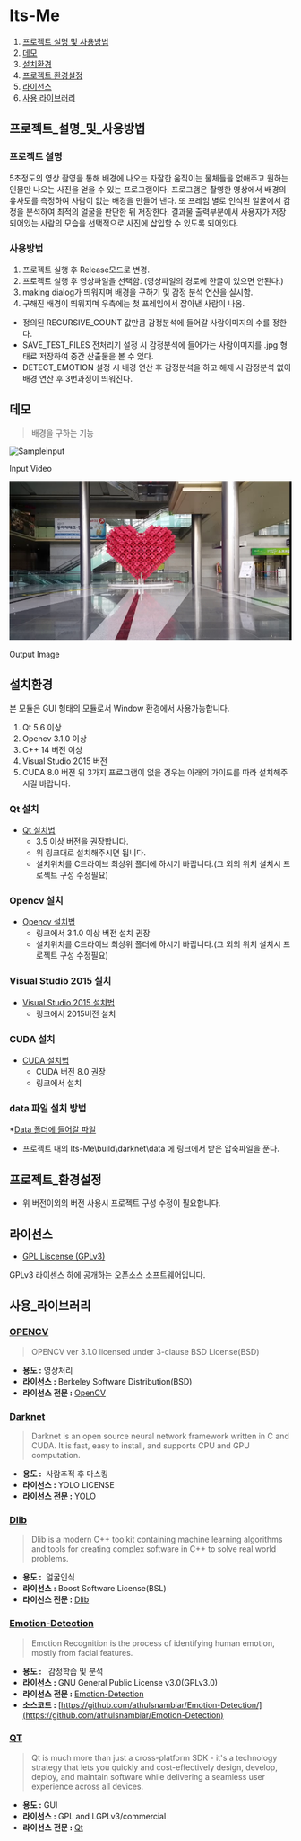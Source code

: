 # Its-Me
1. [프로젝트 설명 및 사용방법](#프로젝트_설명_및_사용방법)
2. [데모](#데모)
3. [설치환경](#설치환경)
4. [프로젝트 환경설정](#프로젝트_환경설정)
5. [라이선스](#라이선스)
6. [사용 라이브러리](#사용_라이브러리)

## 프로젝트_설명_및_사용방법
### 프로젝트 설명
5초정도의 영상 촬영을 통해 배경에 나오는 자잘한 움직이는 물체들을 없애주고 원하는 인물만 나오는 사진을 얻을 수 있는 프로그램이다.
프로그램은 촬영한 영상에서 배경의 유사도를 측정하여 사람이 없는 배경을 만들어 낸다.
또 프레임 별로 인식된 얼굴에서 감정을 분석하여 최적의 얼굴을 판단한 뒤 저장한다. 결과물 출력부분에서 사용자가 저장되어있는 사람의 모습을 선택적으로 사진에 삽입할 수 있도록 되어있다.

### 사용방법
1. 프로젝트 실행 후 Release모드로 변경.
2. 프로젝트 실행 후 영상파일을 선택함. (영상파일의 경로에 한글이 있으면 안된다.)
3. making dialog가 띄워지며 배경을 구하기 및 감정 분석 연산을 실시함.
4. 구해진 배경이 띄워지며 우측에는 첫 프레임에서 잡아낸 사람이 나옴.
 * 정의된 RECURSIVE_COUNT 값만큼 감정분석에 들어갈 사람이미지의 수를 정한다.
 * SAVE_TEST_FILES 전처리기 설정 시 감정분석에 들어가는 사람이미지를 .jpg 형태로 저장하여 중간 산출물을 볼 수 있다.
 * DETECT_EMOTION 설정 시 배경 연산 후 감정분석을 하고 해제 시 감정분석 없이 배경 연산 후 3번과정이 띄워진다.
## 데모
>배경을 구하는 기능

![Sampleinput](Samples/sampleinput.gif)

Input Video

![Output](Samples/sampleoutput.bmp)

Output Image
## 설치환경
본 모듈은 GUI 형태의 모듈로서 Window 환경에서 사용가능합니다.

1. Qt 5.6 이상
2. Opencv 3.1.0 이상
3. C++ 14 버전 이상
4. Visual Studio 2015 버전
5. CUDA 8.0 버전
위 3가지 프로그램이 없을 경우는 아래의 가이드를 따라 설치해주시길 바랍니다.

### Qt 설치
 * [Qt 설치법](https://www.qt.io/qt5-6/)
 	- 3.5 이상 버전을 권장합니다.
 	- 위 링크대로 설치해주시면 됩니다.
	- 설치위치를 C드라이브 최상위 폴더에 하시기 바랍니다.(그 외의 위치 설치시 프로젝트 구성 수정필요)
### Opencv 설치
 * [Opencv 설치법](http://www.opencv.org/releases.html)
	- 링크에서 3.1.0 이상 버전 설치 권장
	- 설치위치를 C드라이브 최상위 폴더에 하시기 바랍니다.(그 외의 위치 설치시 프로젝트 구성 수정필요)
### Visual Studio 2015 설치
 * [Visual Studio 2015 설치법](https://www.visualstudio.com/ko/vs/older-downloads/)
	- 링크에서 2015버전 설치
### CUDA 설치
 * [CUDA 설치법](https://developer.nvidia.com/cuda-downloads)
	- CUDA 버전 8.0 권장
	- 링크에서 설치
### data 파일 설치 방법
 *[Data 폴더에 들어갈 파일](https://drive.google.com/file/d/0Bz4K5ZksOqu7aFh3S0tRVVpTcFE/view?usp=sharing)
 * 프로젝트 내의 Its-Me\build\darknet\data 에 링크에서 받은 압축파일을 푼다.

## 프로젝트_환경설정
 * 위 버전이외의 버전 사용시 프로젝트 구성 수정이 필요합니다.
 
## 라이선스
* [GPL Liscense (GPLv3)](LICENSE)

GPLv3 라이센스 하에 공개하는 오픈소스 소프트웨어입니다.
## 사용_라이브러리

### [OPENCV](http://opencv.org) 
>OPENCV
>ver 3.1.0
>licensed under 3-clause BSD License(BSD)

* **용도 :**  영상처리
* **라이선스 :** Berkeley Software Distribution(BSD)
* **라이선스 전문 :** [OpenCV](http://opencv.org/license.html)

### [Darknet](https://pjreddie.com/darknet/)
>Darknet is an open source neural network framework written in C and CUDA.
>It is fast, easy to install, and supports CPU and GPU computation.

* **용도 :**  사람추적 후 마스킹
* **라이선스 :** YOLO LICENSE
* **라이선스 전문 :** [YOLO](https://github.com/AlexeyAB/darknet/blob/master/LICENSE)

### [Dlib](http://dlib.net)
>Dlib is a modern C++ toolkit containing machine learning algorithms and tools for creating complex software in C++ to solve real world problems.

* **용도 :**  얼굴인식
* **라이선스 :** Boost Software License(BSL)
* **라이선스 전문 :** [Dlib](http://dlib.net/license.html)

### [Emotion-Detection](https://github.com/3q12/Emotion-Detection)
>Emotion Recognition is the process of identifying human emotion, mostly from facial features.

* **용도 :**   감정학습 및 분석
* **라이선스 :** GNU General Public License v3.0(GPLv3.0)
* **라이선스 전문 :** [Emotion-Detection](https://github.com/athulsnambiar/Emotion-Detection/blob/master/LICENSE)
* **소스코드 :** [https://github.com/athulsnambiar/Emotion-Detection/](https://github.com/athulsnambiar/Emotion-Detection)

### [QT](https://www.qt.io/)
>Qt is much more than just a cross-platform SDK - it's a technology strategy that lets you quickly and cost-effectively design, develop, deploy, and maintain software while delivering a seamless user experience across all devices.

* **용도 :**  GUI
* **라이선스 :** GPL and LGPLv3/commercial
* **라이선스 전문 :** [Qt](https://www1.qt.io/licensing/)
